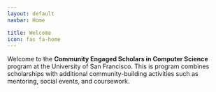 ```yaml
---
layout: default
navbar: Home

title: Welcome
icon: fas fa-home
---
```


<p>Welcome to the <strong><span class="has-text-primary">Community Engaged Scholars</span> <span class="has-text-usf-gold">in</span> <span class="has-text-primary">Computer Science</span></strong> program at the University of San Francisco. This is program combines scholarships with additional community-building activities such as mentoring, social events, and coursework.</p>
